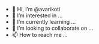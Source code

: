 - 👋 Hi, I’m @avarikoti
- 👀 I’m interested in ...
- 🌱 I’m currently learning ...
- 💞️ I’m looking to collaborate on ...
- 📫 How to reach me ...

<!---
avarikoti/avarikoti is a ✨ special ✨ repository because its `README.md` (this file) appears on your GitHub profile.
You can click the Preview link to take a look at your changes.
--->
